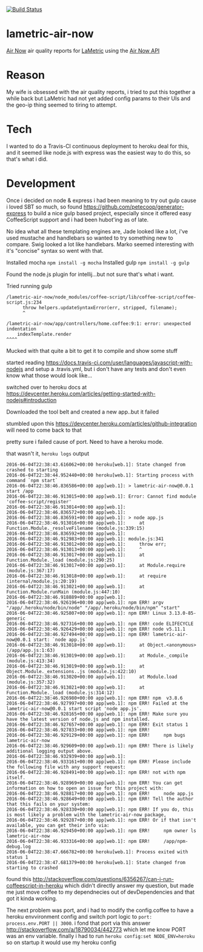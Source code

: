 [![Build Status](https://travis-ci.org/drdamour/lametric-air-now.svg?branch=master)](https://travis-ci.org/drdamour/lametric-air-now)

# lametric-air-now
[Air Now](https://www.airnow.gov/) air quality reports for [LaMetric](lametric.com) using the [Air Now API](http://.airnowapi.org)

# Reason
My wife is obsessed with the air quality reports, i tried to put this together a while back but LaMetric had not yet added config params to their UIs and the geo-ip thing seemed to tiring to attempt.

# Tech
I wanted to do a Travis-CI continuous deployment to heroku deal for this, and it seemed like node.js with express was the easiest way to do this, so that's what i did.

# Development
Once i decided on node & express i had been meaning to try out gulp cause i loved SBT so much, so found https://github.com/petecoop/generator-express to build a nice gulp based project, especially since it offered easy CoffeeScript support and i had been hubot'ing as of late.

No idea what all these templating engines are, Jade looked like a lot, i've used mustache and handlebars so wanted to try something new to compare.  Swig looked a lot like handlebars.  Marko seemed interesting with it's "concise" syntax so went with that.

Installed mocha ```npm install -g mocha```
Installed gulp ```npm install -g gulp```

Found the node.js plugin for intellij...but not sure that's what i want.

Tried running gulp

```
/lametric-air-now/node_modules/coffee-script/lib/coffee-script/coffee-script.js:234
      throw helpers.updateSyntaxError(err, stripped, filename);
      ^

/lametric-air-now/app/controllers/home.coffee:9:1: error: unexpected indentation
    indexTemplate.render
^^^^
```

Mucked with that quite a bit to get it to compile and show some stuff

started reading https://docs.travis-ci.com/user/languages/javascript-with-nodejs and setup a .travis.yml, but i don't have any tests and don't even know what those would look like...

switched over to heroku docs at https://devcenter.heroku.com/articles/getting-started-with-nodejs#introduction

Downloaded the tool belt and created a new app..but it failed

stumbled upon this https://devcenter.heroku.com/articles/github-integration will need to come back to that

pretty sure i failed cause of port.  Need to have a heroku mode.

that wasn't it, ```heroku logs``` output

```
2016-06-04T22:38:43.616062+00:00 heroku[web.1]: State changed from crashed to starting
2016-06-04T22:38:44.952440+00:00 heroku[web.1]: Starting process with command `npm start`
2016-06-04T22:38:46.836586+00:00 app[web.1]: > lametric-air-now@0.0.1 start /app
2016-06-04T22:38:46.913015+00:00 app[web.1]: Error: Cannot find module 'coffee-script/register'
2016-06-04T22:38:46.913014+00:00 app[web.1]:
2016-06-04T22:38:46.836572+00:00 app[web.1]:
2016-06-04T22:38:46.836591+00:00 app[web.1]: > node app.js
2016-06-04T22:38:46.913016+00:00 app[web.1]:     at Function.Module._resolveFilename (module.js:339:15)
2016-06-04T22:38:46.836592+00:00 app[web.1]:
2016-06-04T22:38:46.912983+00:00 app[web.1]: module.js:341
2016-06-04T22:38:46.913012+00:00 app[web.1]:     throw err;
2016-06-04T22:38:46.913013+00:00 app[web.1]:     ^
2016-06-04T22:38:46.913017+00:00 app[web.1]:     at Function.Module._load (module.js:290:25)
2016-06-04T22:38:46.913017+00:00 app[web.1]:     at Module.require (module.js:367:17)
2016-06-04T22:38:46.913018+00:00 app[web.1]:     at require (internal/module.js:20:19)
2016-06-04T22:38:46.913021+00:00 app[web.1]:     at Function.Module.runMain (module.js:447:10)
2016-06-04T22:38:46.918889+00:00 app[web.1]:
2016-06-04T22:38:46.926196+00:00 app[web.1]: npm ERR! argv "/app/.heroku/node/bin/node" "/app/.heroku/node/bin/npm" "start"
2016-06-04T22:38:46.925807+00:00 app[web.1]: npm ERR! Linux 3.13.0-85-generic
2016-06-04T22:38:46.927316+00:00 app[web.1]: npm ERR! code ELIFECYCLE
2016-06-04T22:38:46.926429+00:00 app[web.1]: npm ERR! node v5.11.1
2016-06-04T22:38:46.927494+00:00 app[web.1]: npm ERR! lametric-air-now@0.0.1 start: `node app.js`
2016-06-04T22:38:46.913018+00:00 app[web.1]:     at Object.<anonymous> (/app/app.js:1:63)
2016-06-04T22:38:46.913019+00:00 app[web.1]:     at Module._compile (module.js:413:34)
2016-06-04T22:38:46.913019+00:00 app[web.1]:     at Object.Module._extensions..js (module.js:422:10)
2016-06-04T22:38:46.913020+00:00 app[web.1]:     at Module.load (module.js:357:32)
2016-06-04T22:38:46.913021+00:00 app[web.1]:     at Function.Module._load (module.js:314:12)
2016-06-04T22:38:46.926980+00:00 app[web.1]: npm ERR! npm  v3.8.6
2016-06-04T22:38:46.927997+00:00 app[web.1]: npm ERR! Failed at the lametric-air-now@0.0.1 start script 'node app.js'.
2016-06-04T22:38:46.928165+00:00 app[web.1]: npm ERR! Make sure you have the latest version of node.js and npm installed.
2016-06-04T22:38:46.927657+00:00 app[web.1]: npm ERR! Exit status 1
2016-06-04T22:38:46.927833+00:00 app[web.1]: npm ERR!
2016-06-04T22:38:46.929129+00:00 app[web.1]: npm ERR!     npm bugs lametric-air-now
2016-06-04T22:38:46.929609+00:00 app[web.1]: npm ERR! There is likely additional logging output above.
2016-06-04T22:38:46.932939+00:00 app[web.1]:
2016-06-04T22:38:46.933161+00:00 app[web.1]: npm ERR! Please include the following file with any support request:
2016-06-04T22:38:46.928491+00:00 app[web.1]: npm ERR! not with npm itself.
2016-06-04T22:38:46.928969+00:00 app[web.1]: npm ERR! You can get information on how to open an issue for this project with:
2016-06-04T22:38:46.928817+00:00 app[web.1]: npm ERR!     node app.js
2016-06-04T22:38:46.928649+00:00 app[web.1]: npm ERR! Tell the author that this fails on your system:
2016-06-04T22:38:46.928330+00:00 app[web.1]: npm ERR! If you do, this is most likely a problem with the lametric-air-now package,
2016-06-04T22:38:46.929287+00:00 app[web.1]: npm ERR! Or if that isn't available, you can get their info via:
2016-06-04T22:38:46.929450+00:00 app[web.1]: npm ERR!     npm owner ls lametric-air-now
2016-06-04T22:38:46.933316+00:00 app[web.1]: npm ERR!     /app/npm-debug.log
2016-06-04T22:38:47.666782+00:00 heroku[web.1]: Process exited with status 1
2016-06-04T22:38:47.681379+00:00 heroku[web.1]: State changed from starting to crashed
```

found this http://stackoverflow.com/questions/6356267/can-i-run-coffeescript-in-heroku which didn't directly answer my question, but made me just move coffee to my dependnecies out of devDependencies and that got it kinda working.

The next problem was port, and i had to modify the config.coffee to have a heroku envvironment config and switch port logic to ```port: process.env.PORT || 3000```.  i fond that port via this answer http://stackoverflow.com/a/18790034/442773 which let me know PORT was an env variable.  finally i had to run ```heroku config:set NODE_ENV=heroku``` so on startup it would use my heroku config


